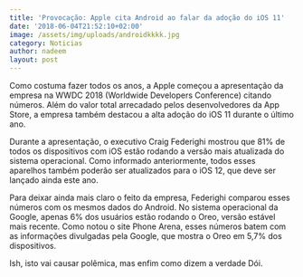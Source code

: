 ```yaml
---
title: 'Provocação: Apple cita Android ao falar da adoção do iOS 11'
date: '2018-06-04T21:52:10+02:00'
image: /assets/img/uploads/androidkkkk.jpg
category: Noticias
author: nadeem
layout: post
---
```

Como costuma fazer todos os anos, a Apple começou a apresentação da empresa na WWDC 2018 (Worldwide Developers Conference) citando números. Além do valor total arrecadado pelos desenvolvedores da App Store, a empresa também destacou a alta adoção do iOS 11 durante o último ano.

Durante a apresentação, o executivo Craig Federighi mostrou que 81% de todos os dispositivos com iOS estão rodando a versão mais atualizada do sistema operacional. Como informado anteriormente, todos esses aparelhos também poderão ser atualizados para o iOS 12, que deve ser lançado ainda este ano.

Para deixar ainda mais claro o feito da empresa, Federighi comparou esses números com os mesmos dados do Android. No sistema operacional da Google, apenas 6% dos usuários estão rodando o Oreo, versão estável mais recente. Como notou o site Phone Arena, esses números batem com as informações divulgadas pela Google, que mostra o Oreo em 5,7% dos dispositivos.

Ish, isto vai causar polêmica, mas enfim como dizem a verdade Dói.
